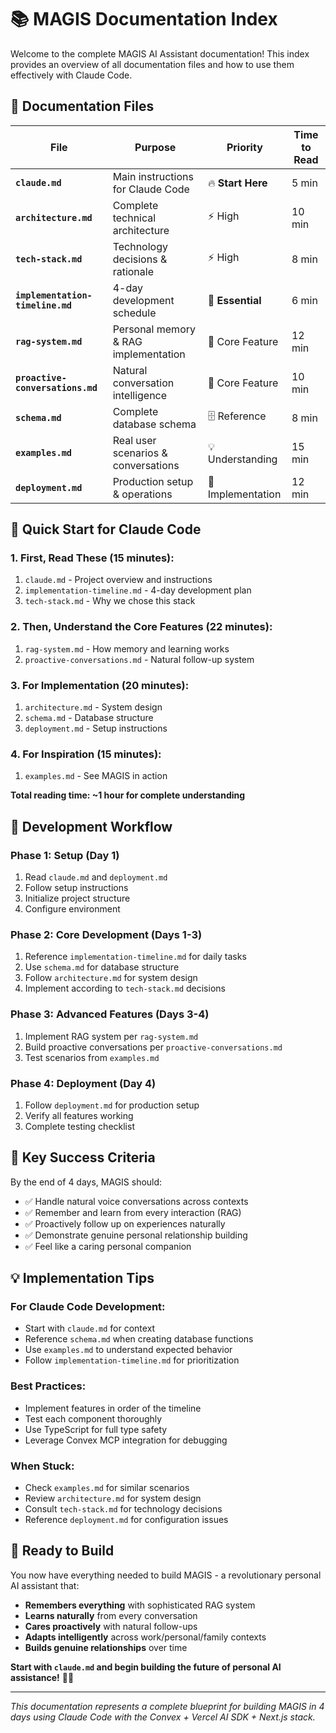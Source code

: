 # 📚 MAGIS Documentation Index

Welcome to the complete MAGIS AI Assistant documentation! This index provides an overview of all documentation files and how to use them effectively with Claude Code.

## 📁 **Documentation Files**

| File | Purpose | Priority | Time to Read |
|------|---------|----------|--------------|
| **`claude.md`** | Main instructions for Claude Code | 🔥 **Start Here** | 5 min |
| **`architecture.md`** | Complete technical architecture | ⚡ High | 10 min |
| **`tech-stack.md`** | Technology decisions & rationale | ⚡ High | 8 min |
| **`implementation-timeline.md`** | 4-day development schedule | 🎯 **Essential** | 6 min |
| **`rag-system.md`** | Personal memory & RAG implementation | 🧠 Core Feature | 12 min |
| **`proactive-conversations.md`** | Natural conversation intelligence | 💬 Core Feature | 10 min |
| **`schema.md`** | Complete database schema | 🗄️ Reference | 8 min |
| **`examples.md`** | Real user scenarios & conversations | 💡 Understanding | 15 min |
| **`deployment.md`** | Production setup & operations | 🚀 Implementation | 12 min |

## 🎯 **Quick Start for Claude Code**

### **1. First, Read These (15 minutes):**
1. `claude.md` - Project overview and instructions
2. `implementation-timeline.md` - 4-day development plan
3. `tech-stack.md` - Why we chose this stack

### **2. Then, Understand the Core Features (22 minutes):**
1. `rag-system.md` - How memory and learning works
2. `proactive-conversations.md` - Natural follow-up system

### **3. For Implementation (20 minutes):**
1. `architecture.md` - System design
2. `schema.md` - Database structure
3. `deployment.md` - Setup instructions

### **4. For Inspiration (15 minutes):**
1. `examples.md` - See MAGIS in action

**Total reading time: ~1 hour for complete understanding**

## 🔄 **Development Workflow**

### **Phase 1: Setup (Day 1)**
1. Read `claude.md` and `deployment.md`
2. Follow setup instructions
3. Initialize project structure
4. Configure environment

### **Phase 2: Core Development (Days 1-3)**
1. Reference `implementation-timeline.md` for daily tasks
2. Use `schema.md` for database structure
3. Follow `architecture.md` for system design
4. Implement according to `tech-stack.md` decisions

### **Phase 3: Advanced Features (Days 3-4)**
1. Implement RAG system per `rag-system.md`
2. Build proactive conversations per `proactive-conversations.md`
3. Test scenarios from `examples.md`

### **Phase 4: Deployment (Day 4)**
1. Follow `deployment.md` for production setup
2. Verify all features working
3. Complete testing checklist

## 🎯 **Key Success Criteria**

By the end of 4 days, MAGIS should:
- ✅ Handle natural voice conversations across contexts
- ✅ Remember and learn from every interaction (RAG)
- ✅ Proactively follow up on experiences naturally
- ✅ Demonstrate genuine personal relationship building
- ✅ Feel like a caring personal companion

## 💡 **Implementation Tips**

### **For Claude Code Development:**
- Start with `claude.md` for context
- Reference `schema.md` when creating database functions
- Use `examples.md` to understand expected behavior
- Follow `implementation-timeline.md` for prioritization

### **Best Practices:**
- Implement features in order of the timeline
- Test each component thoroughly
- Use TypeScript for full type safety
- Leverage Convex MCP integration for debugging

### **When Stuck:**
- Check `examples.md` for similar scenarios
- Review `architecture.md` for system design
- Consult `tech-stack.md` for technology decisions
- Reference `deployment.md` for configuration issues

## 🚀 **Ready to Build**

You now have everything needed to build MAGIS - a revolutionary personal AI assistant that:

- **Remembers everything** with sophisticated RAG system
- **Learns naturally** from every conversation
- **Cares proactively** with natural follow-ups
- **Adapts intelligently** across work/personal/family contexts
- **Builds genuine relationships** over time

**Start with `claude.md` and begin building the future of personal AI assistance!** 🎯✨

---

*This documentation represents a complete blueprint for building MAGIS in 4 days using Claude Code with the Convex + Vercel AI SDK + Next.js stack.*